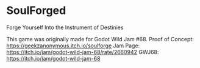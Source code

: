 # SoulForged
Forge Yourself Into the Instrument of Destinies

This game was originally made for Godot Wild Jam #68.
Proof of Concept: https://geekzanonymous.itch.io/soulforge
Jam Page: https://itch.io/jam/godot-wild-jam-68/rate/2660942
GWJ68: https://itch.io/jam/godot-wild-jam-68